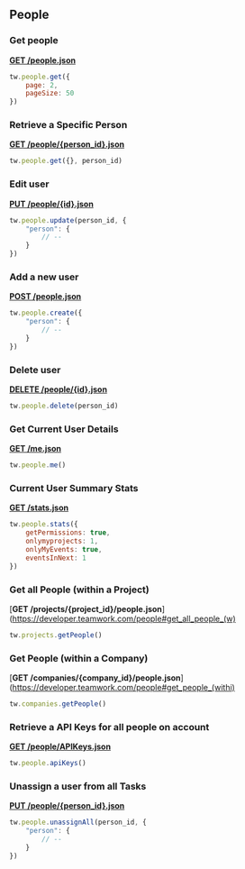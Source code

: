 ## People

### Get people

[**GET /people.json**](https://developer.teamwork.com/people#get_people)

```js
tw.people.get({
	page: 2,
	pageSize: 50
})
```

### Retrieve a Specific Person

[**GET /people/{person_id}.json**](https://developer.teamwork.com/people#retrieve_a_specif)

```js
tw.people.get({}, person_id)
```

### Edit user

[**PUT /people/{id}.json**](https://developer.teamwork.com/people#edit_user)

```js
tw.people.update(person_id, {
	"person": {
		// --
	}
})
```

### Add a new user

[**POST /people.json**](https://developer.teamwork.com/people#add_a_new_user)

```js
tw.people.create({
	"person": {
		// --
	}
})
```

### Delete user

[**DELETE /people/{id}.json**](https://developer.teamwork.com/people#delete_user)

```js
tw.people.delete(person_id)
```

### Get Current User Details

[**GET /me.json**](https://developer.teamwork.com/people#get_current_user_)

```js
tw.people.me()
```

### Current User Summary Stats

[**GET /stats.json**](https://developer.teamwork.com/people#current_user_summ)

```js
tw.people.stats({
	getPermissions: true,
	onlymyprojects: 1,
	onlyMyEvents: true,
	eventsInNext: 1
})
```

### Get all People (within a Project)

[**GET /projects/{project_id}/people.json**](https://developer.teamwork.com/people#get_all_people_(w)

```js
tw.projects.getPeople()
```

### Get People (within a Company)

[**GET /companies/{company_id}/people.json**](https://developer.teamwork.com/people#get_people_(withi)

```js
tw.companies.getPeople()
```

### Retrieve a API Keys for all people on account

[**GET /people/APIKeys.json**](https://developer.teamwork.com/people#retrieve_a_api_ke)

```js
tw.people.apiKeys()
```

### Unassign a user from all Tasks

[**PUT /people/{person_id}.json**](https://developer.teamwork.com/people#unassign_a_user_f)

```js
tw.people.unassignAll(person_id, {
	"person": {
		// --
	}
})
```
